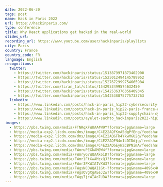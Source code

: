 ```yaml
---
date: 2022-06-30
tags: post
name: Hack in Paris 2022
url: https://hackinparis.com/
type: conference
title: Why React applications get hacked in the real-world
slides_url:
recording_url: https://www.youtube.com/user/hackinparis/playlists
city: Paris
country: France
country_code: FR
language: English
recognitions:
  twitter:
    - https://twitter.com/hackinparis/status/1513879971873402900
    - https://twitter.com/hackinparis/status/1525012494145789952
    - https://twitter.com/hackinparis/status/1527672999754665984
    - https://twitter.com/liran_tal/status/1542953499574632450
    - https://twitter.com/hackinparis/status/1542536376356409345
    - https://twitter.com/hackinparis/status/1542538875775733763
  linkedin:
    - https://www.linkedin.com/posts/hack-in-paris_hip22-cybersecurity-event-activity-6919648400514662402-Nox_?utm_source=linkedin_share&utm_medium=member_desktop_web
    - https://www.linkedin.com/posts/hack-in-paris_hip22-paris-france-activity-6930790808048566273-KCHE?utm_source=linkedin_share&utm_medium=member_desktop_web
    - https://www.linkedin.com/posts/hack-in-paris_hip22-supplychain-cybersecurity-activity-6948407594239582208-nRW4?utm_source=linkedin_share&utm_medium=member_desktop_web
    - https://www.linkedin.com/posts/ayelet-sachto_hackinparis2022-hip2022-reliability-activity-6950017692250587136-_an8?utm_source=linkedin_share&utm_medium=member_desktop_web
images:
  - https://pbs.twimg.com/media/FTNRqXFWUAA4W9Y?format=jpg&name=large
  - https://media-exp2.licdn.com/dms/image/C4E22AQFKmA5dgPfEng/feedshare-shrink_2048_1536/0/1656629449389?e=1659571200&v=beta&t=V0dErTdlwHfjiAKVWDrlLvXmyVXeum8VgMpKFTH4XeI
  - https://media-exp2.licdn.com/dms/image/C4E22AQGFk4YkwMGU2g/feedshare-shrink_1280/0/1656629448174?e=1659571200&v=beta&t=EDbp9bebqTBeSwT8hDDgodF9JFLOwT2am2CYoQMfr6w
  - https://media-exp2.licdn.com/dms/image/C4E22AQFN4m1LDIDdjg/feedshare-shrink_1280/0/1656629449271?e=1659571200&v=beta&t=IgFnqlKmc5ZjiXHypdFuixb9jwgfrd8iywQTmwFD7SA
  - https://media-exp2.licdn.com/dms/image/C4E22AQGEyWZCBPNimA/feedshare-shrink_1280/0/1656629449451?e=1659571200&v=beta&t=Rjz_8S_eZhlWRo5qkyiQQ571TplKt6QVWzpnY_FL9xo
  - https://pbs.twimg.com/media/FWmruPEXkAM0W4f?format=jpg&name=large
  - https://pbs.twimg.com/media/FWmryG7WQAAk6iD?format=jpg&name=large
  - https://pbs.twimg.com/media/FWmr1FtXwAMzxQJ?format=jpg&name=large
  - https://pbs.twimg.com/media/FWmr3PKWIAIVXW3?format=jpg&name=large
  - https://pbs.twimg.com/media/FWgsNCOWQAIiGt-?format=jpg&name=4096x4096
  - https://pbs.twimg.com/media/FWgsOVgXgAEeJ2w?format=jpg&name=4096x4096
  - https://pbs.twimg.com/media/FWgy7jcWIAo7UDW?format=jpg&name=large
---
```

